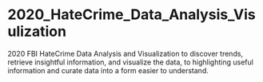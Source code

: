 # 2020_HateCrime_Data_Analysis_Visulization
2020 FBI HateCrime Data Analysis and Visualization to discover trends, retrieve insightful information, and visualize the data, to highlighting useful information and curate data into a form easier to understand.
